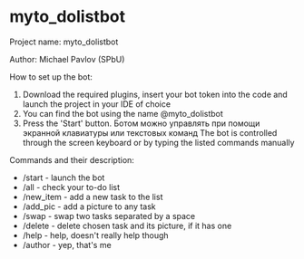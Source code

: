 # myto_dolistbot
Project name: myto_dolistbot

Author: Michael Pavlov (SPbU)

How to set up the bot:
1. Download the required plugins, insert your bot token into the code and launch the project in your IDE of choice
2. You can find the bot using the name @myto_dolistbot
3. Press the 'Start' button. Ботом можно управлять при помощи экранной клавиатуры или текстовых команд The bot is controlled through the screen keyboard or by typing the listed commands manually

Commands and their description:
* /start - launch the bot
* /all - check your to-do list
* /new_item - add a new task to the list
* /add_pic - add a picture to any task
* /swap - swap two tasks separated by a space
* /delete - delete chosen task and its picture, if it has one
* /help - help, doesn't really help though
* /author - yep, that's me
